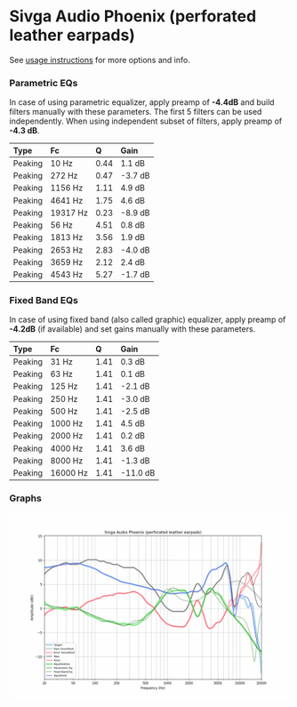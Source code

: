 # Sivga Audio Phoenix (perforated leather earpads)
See [usage instructions](https://github.com/jaakkopasanen/AutoEq#usage) for more options and info.

### Parametric EQs
In case of using parametric equalizer, apply preamp of **-4.4dB** and build filters manually
with these parameters. The first 5 filters can be used independently.
When using independent subset of filters, apply preamp of **-4.3 dB**.

| Type    | Fc       |    Q | Gain    |
|:--------|:---------|:-----|:--------|
| Peaking | 10 Hz    | 0.44 | 1.1 dB  |
| Peaking | 272 Hz   | 0.47 | -3.7 dB |
| Peaking | 1156 Hz  | 1.11 | 4.9 dB  |
| Peaking | 4641 Hz  | 1.75 | 4.6 dB  |
| Peaking | 19317 Hz | 0.23 | -8.9 dB |
| Peaking | 56 Hz    | 4.51 | 0.8 dB  |
| Peaking | 1813 Hz  | 3.56 | 1.9 dB  |
| Peaking | 2653 Hz  | 2.83 | -4.0 dB |
| Peaking | 3659 Hz  | 2.12 | 2.4 dB  |
| Peaking | 4543 Hz  | 5.27 | -1.7 dB |

### Fixed Band EQs
In case of using fixed band (also called graphic) equalizer, apply preamp of **-4.2dB**
(if available) and set gains manually with these parameters.

| Type    | Fc       |    Q | Gain     |
|:--------|:---------|:-----|:---------|
| Peaking | 31 Hz    | 1.41 | 0.3 dB   |
| Peaking | 63 Hz    | 1.41 | 0.1 dB   |
| Peaking | 125 Hz   | 1.41 | -2.1 dB  |
| Peaking | 250 Hz   | 1.41 | -3.0 dB  |
| Peaking | 500 Hz   | 1.41 | -2.5 dB  |
| Peaking | 1000 Hz  | 1.41 | 4.5 dB   |
| Peaking | 2000 Hz  | 1.41 | 0.2 dB   |
| Peaking | 4000 Hz  | 1.41 | 3.6 dB   |
| Peaking | 8000 Hz  | 1.41 | -1.3 dB  |
| Peaking | 16000 Hz | 1.41 | -11.0 dB |

### Graphs
![](./Sivga%20Audio%20Phoenix%20(perforated%20leather%20earpads).png)